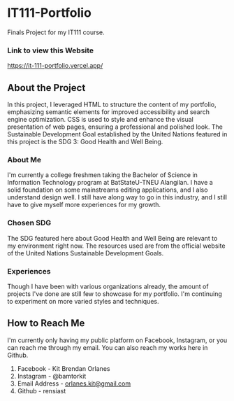# IT111-Portfolio

Finals Project for my IT111 course.

### Link to view this Website

https://it-111-portfolio.vercel.app/

## About the Project

In this project, I leveraged HTML to structure the content of my portfolio, emphasizing
semantic elements for improved accessibility and search engine optimization. CSS is used to style
and enhance the visual presentation of web pages, ensuring a professional and polished look. The Sustainable Development Goal established by the United Nations featured in this project is the SDG 3: Good Health and Well Being.

### About Me

I'm currently a college freshmen taking the Bachelor of Science in Information Technology program at BatStateU-TNEU Alangilan. I have a solid foundation on some mainstreams editing applications, and I also understand design well. I still have along way to go in this industry, and I still have to give myself more experiences for my growth.

### Chosen SDG

The SDG featured here about Good Health and Well Being are relevant to my environment right now. The resources used are from the official website of the United Nations Sustainable Development Goals.

### Experiences

Though I have been with various organizations already, the amount of projects I've done are still few to showcase for my portfolio. I'm continuing to experiment on more varied styles and techniques.

## How to Reach Me

I'm currently only having my public platform on Facebook, Instagram, or you can reach me through my email. You can also reach my works here in Github.

1. Facebook - Kit Brendan Orlanes
2. Instagram - @bamtorkit
3. Email Address - orlanes.kit@gmail.com
4. Github - rensiast
